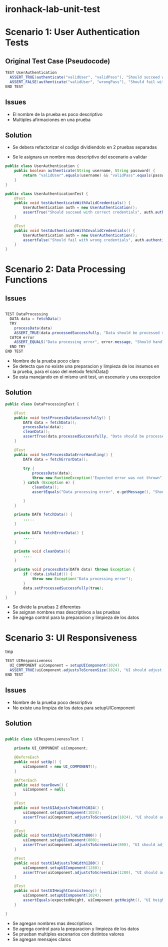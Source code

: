 # ironhack-lab-unit-test

# Scenario 1: User Authentication Tests

## Original Test Case (Pseudocode)

``` java
TEST UserAuthentication
  ASSERT_TRUE(authenticate("validUser", "validPass"), "Should succeed with correct credentials")
  ASSERT_FALSE(authenticate("validUser", "wrongPass"), "Should fail with wrong credentials")
END TEST

```



## Issues
- El nombre de la prueba es poco descriptivo
- Multiples afirmaciones en una prueba


## Solution

- Se debera refactorizar el codigo dividiendolo en 2 pruebas separadas

- Se le asignara un nombre mas descriptivo del escenario a validar

``` java
public class UserAuthentication {
    public boolean authenticate(String username, String password) {
        return "validUser".equals(username) && "validPass".equals(password);
    }
}

public class UserAuthenticationTest {
    @Test
    public void testAuthenticateWithValidCredentials() {
        UserAuthentication auth = new UserAuthentication();
        assertTrue("Should succeed with correct credentials", auth.authenticate("validUser", "validPass"));
    }

    @Test
    public void testAuthenticateWithInvalidCredentials() {
        UserAuthentication auth = new UserAuthentication();
        assertFalse("Should fail with wrong credentials", auth.authenticate("validUser", "wrongPass"));
    }
}

```

# Scenario 2: Data Processing Functions

## Issues

``` java

TEST DataProcessing
  DATA data = fetchData()
  TRY
    processData(data)
    ASSERT_TRUE(data.processedSuccessfully, "Data should be processed successfully")
  CATCH error
    ASSERT_EQUALS("Data processing error", error.message, "Should handle processing errors")
  END TRY
END TEST

```

- Nombre de la prueba poco claro
- Se detecta que no existe una preparacion y limpieza de los insumos en la prueba, para el caso del metodo fetchData()
- Se esta manejando en el mismo unit test, un escenario y una excepcion


## Solution

``` java
public class DataProcessingTest {

    @Test
    public void testProcessDataSuccessfully() {
        DATA data = fetchData();
        processData(data);
        cleanData();
        assertTrue(data.processedSuccessfully, "Data should be processed successfully");
    }

    @Test
    public void testProcessDataErrorHandling() {
        DATA data = fetchErrorData();
        
        try {
            processData(data);
            throw new RuntimeException("Expected error was not thrown");
        } catch (Exception e) {
            cleanData();
            assertEquals("Data processing error", e.getMessage(), "Should handle processing errors");

        }
    }

    private DATA fetchData() {
        .....
    }

    private DATA fetchErrorData() {
        .....
    }

    private void cleanData(){
        ....
    }

    private void processData(DATA data) throws Exception {
        if (!data.isValid()) {
            throw new Exception("Data processing error");
        }
        data.setProcessedSuccessfully(true);
    }
}
```

- Se divide la pruebas 2 diferentes
- Se asignan nombres mas descriptivos a las pruebas
- Se agrega control para la preparacion y limpieza de los datos


# Scenario 3: UI Responsiveness

tmp
``` java
TEST UIResponsiveness
  UI_COMPONENT uiComponent = setupUIComponent(1024)
  ASSERT_TRUE(uiComponent.adjustsToScreenSize(1024), "UI should adjust to width of 1024 pixels")
END TEST

```

## Issues
- Nombre de la prueba poco descriptivo
- No existe una limpiza de los datos para setupUIComponent



## Solution

``` java

public class UIResponsivenessTest {

    private UI_COMPONENT uiComponent;

    @BeforeEach
    public void setUp() {
        uiComponent = new UI_COMPONENT();
    }

    @AfterEach
    public void tearDown() {
        uiComponent = null;
    }

    @Test
    public void testUIAdjustsToWidth1024() {
        uiComponent.setupUIComponent(1024);
        assertTrue(uiComponent.adjustsToScreenSize(1024), "UI should adjust to a width of 1024 pixels");
    }

    @Test
    public void testUIAdjustsToWidth800() {
        uiComponent.setupUIComponent(800);
        assertTrue(uiComponent.adjustsToScreenSize(800), "UI should adjust to a width of 800 pixels");
    }

    @Test
    public void testUIAdjustsToWidth1280() {
        uiComponent.setupUIComponent(1280);
        assertTrue(uiComponent.adjustsToScreenSize(1280), "UI should adjust to a width of 1280 pixels");
    }

    @Test
    public void testUIHeightConsistency() {
        uiComponent.setupUIComponent(1024);
        assertEquals(expectedHeight, uiComponent.getHeight(), "UI height should be consistent for width of 1024 pixels");
    }

}

```
- Se agregan nombres mas descriptivos
- Se agrega control para la preparacion y limpieza de los datos
- Se prueban multiples escenarios con distintos valores
- Se agregan mensajes claros
